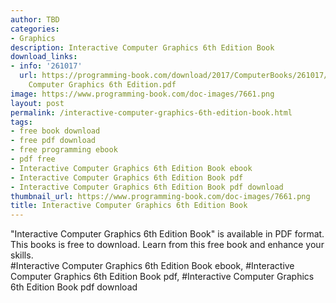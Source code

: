 ```yaml
---
author: TBD
categories:
- Graphics
description: Interactive Computer Graphics 6th Edition Book
download_links:
- info: '261017'
  url: https://programming-book.com/download/2017/ComputerBooks/261017/Interactive
    Computer Graphics 6th Edition.pdf
image: https://www.programming-book.com/doc-images/7661.png
layout: post
permalink: /interactive-computer-graphics-6th-edition-book.html
tags:
- free book download
- free pdf download
- free programming ebook
- pdf free
- Interactive Computer Graphics 6th Edition Book ebook
- Interactive Computer Graphics 6th Edition Book pdf
- Interactive Computer Graphics 6th Edition Book pdf download
thumbnail_url: https://www.programming-book.com/doc-images/7661.png
title: Interactive Computer Graphics 6th Edition Book
---
```


 
<div class="item-desc text-justify">
  "Interactive Computer Graphics 6th Edition Book" is available in PDF format. This books is free to download. Learn from this free book and enhance your skills.
  <br>
  #Interactive Computer Graphics 6th Edition Book ebook, #Interactive Computer Graphics 6th Edition Book pdf, #Interactive Computer Graphics 6th Edition Book pdf download
</div>